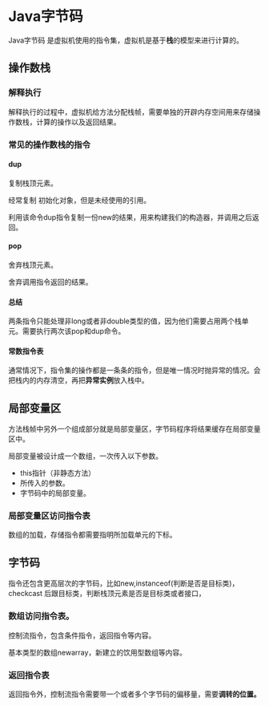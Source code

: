 # Java字节码

Java字节码 是虚拟机使用的指令集，虚拟机是基于**栈**的模型来进行计算的。

## 操作数栈

### 解释执行

解释执行的过程中，虚拟机给方法分配栈帧，需要单独的开辟内存空间用来存储操作数栈，计算的操作以及返回结果。

### 常见的操作数栈的指令

#### dup

复制栈顶元素。

经常复制 初始化对象，但是未经使用的引用。

利用该命令dup指令复制一份new的结果，用来构建我们的构造器，并调用之后返回。

#### pop

舍弃栈顶元素。

舍弃调用指令返回的结果。

#### 总结

两条指令只能处理非long或者非double类型的值，因为他们需要占用两个栈单元。需要执行两次该pop和dup命令。

#### 常数指令表

通常情况下，指令集的操作都是一条条的指令，但是唯一情况时抛异常的情况。会把栈内的内存清空，再把**异常实例**放入栈中。

## 局部变量区

方法栈帧中另外一个组成部分就是局部变量区，字节码程序将结果缓存在局部变量区中。

局部变量被设计成一个数组，一次传入以下参数。

- this指针（非静态方法）
- 所传入的参数。
- 字节码中的局部变量。

### 局部变量区访问指令表

数组的加载，存储指令都需要指明所加载单元的下标。

## 字节码

指令还包含更高层次的字节码，比如new,instanceof(判断是否是目标类)，checkcast 后跟目标类，判断栈顶元素是否是目标类或者接口，

### 数组访问指令表。

控制流指令，包含条件指令，返回指令等内容。

基本类型的数组newarray，新建立的饮用型数组等内容。

### 返回指令表

返回指令外，控制流指令需要带一个或者多个字节码的偏移量，需要**调转的位置。**